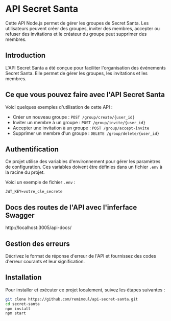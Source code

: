 # API Secret Santa

Cette API Node.js permet de gérer les groupes de Secret Santa. Les utilisateurs peuvent créer des groupes, inviter des membres, accepter ou refuser des invitations et le créateur du groupe peut supprimer des membres.

## Introduction

L'API Secret Santa a été conçue pour faciliter l'organisation des événements Secret Santa. Elle permet de gérer les groupes, les invitations et les membres.

## Ce que vous pouvez faire avec l'API Secret Santa

Voici quelques exemples d'utilisation de cette API :

- Créer un nouveau groupe : `POST /group/create/{user_id}`
- Inviter un membre à un groupe : `POST /group/invite/{user_id}`
- Accepter une invitation à un groupe : `POST /group/accept-invite`
- Supprimer un membre d'un groupe : `DELETE /group/delete/{user_id}`

## Authentification

Ce projet utilise des variables d'environnement pour gérer les paramètres de configuration. Ces variables doivent être définies dans un fichier `.env` à la racine du projet.

Voici un exemple de fichier `.env` :

`JWT_KEY=votre_cle_secrete`

## Docs des routes de l'API avec l'inferface Swagger

http://localhost:3005/api-docs/


## Gestion des erreurs

Décrivez le format de réponse d'erreur de l'API et fournissez des codes d'erreur courants et leur signification.


## Installation

Pour installer et exécuter ce projet localement, suivez les étapes suivantes :

```bash
git clone https://github.com/remimoul/api-secret-santa.git
cd secret-santa
npm install
npm start